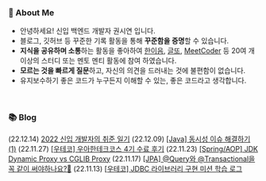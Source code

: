 ### 🚀 About Me

- 안녕하세요! 신입 백엔드 개발자 권시연 입니다.
- 블로그, 깃허브 등 꾸준한 기록 활동을 통해 **꾸준함을 증명**할 수 있습니다.
- **지식을 공유하며 소통**하는 활동을 좋아하여 [한이음](https://www.hanium.or.kr/portal/index.do), [글또](https://www.notion.so/ac5b18a482fb4df497d4e8257ad4d516), [MeetCoder](https://github.com/Meet-Coder-Study/posting-review) 등 20여 개 이상의 스터디 또는 멘토 멘티 활동에 참여 하였습니다.
- **모르는 것을 빠르게 질문**하고, 자신의 의견을 드러내는 것에 불편함이 없습니다.
- 유지보수하기 좋은 코드가 누구든지 이해할 수 있는, 좋은 코드라고 생각합니다.

<br/>

### 📚 Blog

(22.12.14) [2022 신입 개발자의 취준 일기](https://yeonyeon.tistory.com/292)
(22.12.09) [[Java] 동시성 이슈 해결하기 (1)](https://yeonyeon.tistory.com/291)
(22.11.27) [[우테코] 우아한테크코스 4기 수료 후기](https://yeonyeon.tistory.com/290)
(22.11.23) [[Spring/AOP] JDK Dynamic Proxy vs CGLIB Proxy](https://yeonyeon.tistory.com/289)
(22.11.17) [[JPA] @Query와 @Transactional을 꼭 같이 써야하나요?🤔](https://yeonyeon.tistory.com/288)
(22.11.13) [[우테코] JDBC 라이브러리 구현 미션 학습 로그](https://yeonyeon.tistory.com/287)

